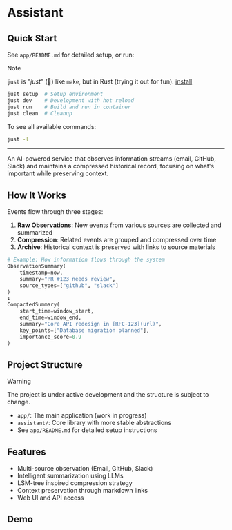 # Assistant

## Quick Start

See `app/README.md` for detailed setup, or run:

> [!NOTE]
> `just` is _"just"_ (🙂) like `make`, but in Rust (trying it out for fun). [install](https://github.com/casey/just?tab=readme-ov-file#packages)

```bash
just setup  # Setup environment
just dev    # Development with hot reload
just run    # Build and run in container
just clean  # Cleanup
```

To see all available commands:

```bash
just -l
```

---

An AI-powered service that observes information streams (email, GitHub, Slack) and maintains a compressed historical record, focusing on what's important while preserving context.

## How It Works

Events flow through three stages:

1. **Raw Observations**: New events from various sources are collected and summarized
2. **Compression**: Related events are grouped and compressed over time
3. **Archive**: Historical context is preserved with links to source materials

```python
# Example: How information flows through the system
ObservationSummary(
    timestamp=now,
    summary="PR #123 needs review",
    source_types=["github", "slack"]
)
↓
CompactedSummary(
    start_time=window_start,
    end_time=window_end,
    summary="Core API redesign in [RFC-123](url)",
    key_points=["Database migration planned"],
    importance_score=0.9
)
```

## Project Structure

> [!WARNING]
> The project is under active development and the structure is subject to change.

- `app/`: The main application (work in progress)
- `assistant/`: Core library with more stable abstractions
- See `app/README.md` for detailed setup instructions

## Features

- Multi-source observation (Email, GitHub, Slack)
- Intelligent summarization using LLMs
- LSM-tree inspired compression strategy
- Context preservation through markdown links
- Web UI and API access

## Demo
